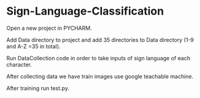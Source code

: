 # Sign-Language-Classification 
Open a new project in PYCHARM.


Add Data directory to project and add 35 directories to Data directory (1-9 and A-Z =35 in total).


Run DataCollection code in order to take inputs of sign language of each character. 


After collecting data we have train images use google teachable machine.


After training run test.py.





